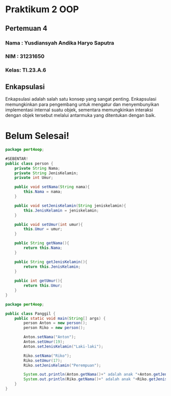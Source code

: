 # Praktikum 2 OOP
## Pertemuan 4
### Nama : Yusdiansyah Andika Haryo Saputra
### NIM  : 31231650
### Kelas: TI.23.A.6

## Enkapsulasi
  Enkapsulasi adalah salah satu konsep yang sangat penting. Enkapsulasi memungkinkan para pengembang untuk mengatur dan menyembunyikan implementasi internal suatu objek, sementara memungkinkan interaksi dengan objek tersebut melalui antarmuka yang ditentukan dengan baik.

# Belum Selesai!
```java
package pert4oop;

#SEBENTAR!
public class person {
    private String Nama;
    private String JenisKelamin;
    private int Umur;

    public void setNama(String nama){
        this.Nama = nama;
    }

    public void setJenisKelamin(String jeniskelamin){
        this.JenisKelamin = jeniskelamin;
    }

    public void setUmur(int umur){
        this.Umur = umur;
    }

    public String getNama(){
        return this.Nama;
    }

    public String getJenisKelamin(){
        return this.JenisKelamin;
    }
    
    public int getUmur(){
        return this.Umur;
    }
}
```
```java
package pert4oop;

public class Panggil {
    public static void main(String[] args) {
        person Anton = new person();
        person Riko = new person();

        Anton.setNama("Anton");
        Anton.setUmur(19);
        Anton.setJenisKelamin("Laki-laki");

        Riko.setNama("Riko");
        Riko.setUmur(17);
        Riko.setJenisKelamin("Perempuan");

        System.out.println(Anton.getNama()+" adalah anak "+Anton.getJenisKelamin()+" berumur "+Anton.getUmur()+" tahun.");
        System.out.println(Riko.getNama()+" adalah anak "+Riko.getJenisKelamin()+" berumur "+Riko.getUmur()+" tahun.");
    }
}
```
